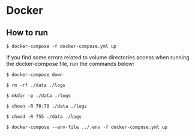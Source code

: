 # Docker

## How to run

```
$ docker-compose -f docker-compose.yml up
```

If you find some errors related to volume directories access when running the docker-compose file, run the commands below:

```
$ docker-compose down
```

```
$ rm -rf ./data ./logs
```

```
$ mkdir -p ./data ./logs
```

```
$ chown -R 70:70 ./data ./logs
```

```
$ chmod -R 755 ./data ./logs
```

```
$ docker-compose --env-file ../.env -f docker-compose.yml up
```
